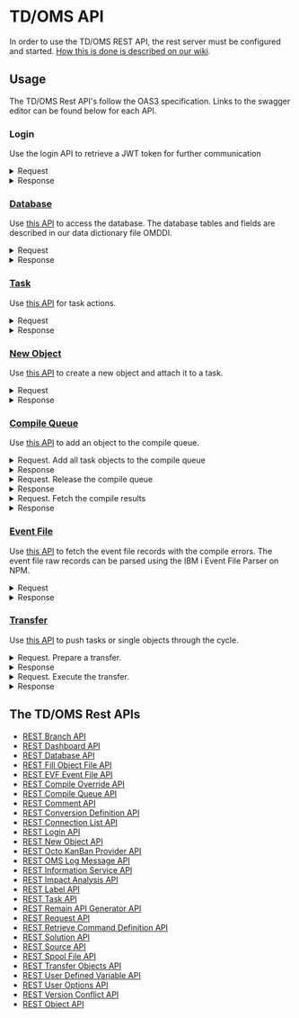 # TD/OMS API

In order to use the TD/OMS REST API, the rest server must be configured and started. [How this is done is described on our wiki](https://remainsoftware.com/wiki/index.php?title=OCTO:Open_Core_for_Technology_Orchestration#Getting_Started).

## Usage

The TD/OMS Rest API's follow the OAS3 specification. Links to the swagger editor can be found below for each API.

### Login

Use the login API to retrieve a JWT token for further communication

<details><summary>Request</summary>
```
curl -X 'POST' \
  'https://plato.remainsoftware.com:45111/OMSRUN51/OMGAUTH/login' \
  -H 'accept: application/json' \
  -H 'Content-Type: application/json' \
  -d '{
  "password": "password",
  "email_or_username": "user"
}'
```
</details>

<details><summary>Response</summary>
	
```json
{
  "token": "eyJhbGcinR5cCI6IkpXVCJ9.eyJpc3MiOiJSZW1hdWIiOiJXSU0iLCJlDIx2MDc2OS4wLCJqdGkiOjM0NDEuMH0.CpvkgnYYt127HKtWUXlKjFtrLusIciPfQ"
}
```
</details>

### [Database](https://editor.swagger.io/?url=https://raw.githubusercontent.com/RemainSoftware/tdomsapi/main/OMRDBA_DataBase_API.json)

Use [this API](https://editor.swagger.io/?url=https://raw.githubusercontent.com/RemainSoftware/tdomsapi/main/OMRDBA_DataBase_API.json) to access the database. The database tables and fields are described in our data dictionary file OMDDI.

<details><summary>Request</summary>

```shell
curl -X 'POST' \
  'https://plato.remainsoftware.com:45111/OMSRUN51/OMRDBA/get' \
  -H 'accept: application/json' \
  -H 'Authorization: Bearer eyJhbGcinR5cCI6IkpXVCJ9.eyJpc3MiOiJSZW1hdWIiOiJXSU0iLCJlDIx2MDc2OS4wLCJqdGkiOjM0NDEuMH0.CpvkgnYYt127HKtWUXlKjFtrLusIciPfQ' \
  -H 'Content-Type: application/json' \
  -d '{
  "listInput": {
    "pageNumber": 1,
    "returnTotalRecords": true,
    "recordsPerPage": 50,
    "returnFields": [
      "applicationCode",
      "fixNumber",
      "shortFixDescription",
      "programmer"
    ],
    "table": "OMXFix",
    "fieldSelections": [
      {
        "field": "programmer",
        "value": "WIM",
        "operator": "EQ"
      },
      {
        "field": "fixStatus",
        "value": "*CMP",
        "operator": "NE"
      },
      {
        "field": "applicationCode",
        "value": "KE170",
        "operator": "EQ"
      }
    ]
  },
  "sortFields": [
    {
      "fieldName": "fixNumber",
      "sortBy": "desc"
    }
  ],
  "returnExtendedMessageText": true
}'
```
</details>

<details><summary>Response</summary>

```json
{
  "returnStatus": {
    "status": "*NORM",
    "messages": [],
    "fieldMessages": []
  },
  "listStatus": {
    "totalRecords": 8,
    "recordsReturned": 8,
    "pageNumber": 1
  },
  "records": [
    {
      "applicationCode": "KE170",
      "fixNumber": "T0229",
      "shortFixDescription": "Import History for PCR",
      "programmer": "WIM"
    },
    {
      "applicationCode": "KE170",
      "fixNumber": "T0227",
      "shortFixDescription": "Problems with session refresh",
      "programmer": "WIM"
    },
    {
      "applicationCode": "KE170",
      "fixNumber": "T0201",
      "shortFixDescription": "I02985 - Authority check must include supl grps",
      "programmer": "WIM"
    },
    {
      "applicationCode": "KE170",
      "fixNumber": "T0187",
      "shortFixDescription": "Allow for managed deployments",
      "programmer": "WIM"
    },
    {
      "applicationCode": "KE170",
      "fixNumber": "T0155",
      "shortFixDescription": "Refactor OMO001_2 Part 1",
      "programmer": "WIM"
    },
    {
      "applicationCode": "KE170",
      "fixNumber": "T0153",
      "shortFixDescription": "SBSVAROMS Issue",
      "programmer": "WIM"
    },
    {
      "applicationCode": "KE170",
      "fixNumber": "T0014",
      "shortFixDescription": "TimeFlash: OMQRTVTF does not handle dups",
      "programmer": "WIM"
    },
    {
      "applicationCode": "KE170",
      "fixNumber": "T0002",
      "shortFixDescription": "Missing objects after STRFOF",
      "programmer": "WIM"
    }
  ],
  "fileName": "Fix"
}
```
</details>

### [Task](https://editor.swagger.io/?url=https://raw.githubusercontent.com/RemainSoftware/tdomsapi/main/TaskAPI.json)

Use [this API](https://editor.swagger.io/?url=https://raw.githubusercontent.com/RemainSoftware/tdomsapi/main/TaskAPI.json) for task actions.

</details>

<details><summary>Request</summary>

```shell
curl -X 'POST' \
  'https://plato.remainsoftware.com:45311/OMXSMP/OMQRTA/add' \
  -H 'accept: application/json' \
  -H 'Authorization: Bearer eyJhbGcinR5cCI6IkpXVCJ9.eyJpc3MiOiJSZW1hdWIiOiJXSU0iLCJlDIx2MDc2OS4wLCJqdGkiOjM0NDEuMH0.CpvkgnYYt127HKtWUXlKjFtrLusIciPfQ' \
  -H 'Content-Type: application/json' \
  -d '{
  "interfaceLevel": "V3R0M0",
  "addProcessingOptions": {
    "sendMessageToProgrammer": "1",
    "updateDb": "1",
    "updateBuffer": "1"
  },
  "addData": {
    "applicationCode": "XMP",
    "fixNumber": "*GEN",
    "fixType": "*SAME",
    "release": "*SAME",
    "priorityNumeric": "*SAME",
    "programmer": "*SAME",
    "expectedStartDate": -1,
    "expectedCompletionDate": -1,
    "expectedDevEndDate": -1,
    "expectedNumberOfHours": -1,
    "shortFixDescription": "The task is added.",
    "freeUserSpace": "*SAME",
    "pathCode": "*SAME",
    "longDescription": ""
  }
}'
```
</details>

<details><summary>Response</summary>
```json
{
  "messages": {
    "messageFile": "OMSAPI",
    "messageID": "OMQ2011",
    "messageType": "",
    "messageData": "XMP  XT0588",
    "field": "",
    "messageText": "Action for fix XT0588 in application XMP completed normally"
  },
  "status": "*NORM",
  "taskResponseData": {
    "applicationCode": "XMP",
    "fixNumber": "XT0588",
    "fixType": "C",
    "release": "MS03",
    "developmentExitCount": 0,
    "reasonCode": "",
    "fixStatus": "*NEW",
    "priorityNumeric": "5",
    "programmer": "ALICE",
    "expectedStartDate": 1240917,
    "realizedStartDate": 0,
    "expectedCompletionDate": 1240917,
    "realizedCompletionDate": 0,
    "expectedDevEndDate": 1240917,
    "realizedDevEndDate": 0,
    "expectedNumberOfHours": 0,
    "realizedNumberOfHours": 0,
    "shortFixDescription": "Description of the task.",
    "numberOfRatificationGrps": 0,
    "ratificationCount": 0,
    "rejectedIndicator": "0",
    "freeUserSpace": "",
    "pathCode": "MAIN",
    "commentCount": 0,
    "completedSolutionsCount": 0,
    "activeSolutionCount": 0,
    "linkedItemsCount": 0,
    "linkedRequestsCount": 0,
    "priorityValueDescription": "Normal priority",
    "typeValueDescription": "Change",
    "reasonValueDescription": "",
    "taskURI": "https://octo.remainsoftware.com/org/Remain/?handle=tdoms/tasks/XMP/XT0588&config=Example",
    "activeJobsCount": 0
  },
  "longDescription": ""
}
```
</details>

### [New Object](https://editor.swagger.io/?url=https://raw.githubusercontent.com/RemainSoftware/tdomsapi/main/NewObjectAPI.json)

Use [this API](https://editor.swagger.io/?url=https://raw.githubusercontent.com/RemainSoftware/tdomsapi/main/NewObjectAPI.json) to create a new object and attach it to a task.

</details>

<details><summary>Request</summary>

```shell
curl -X 'POST' \
  'https://plato.remainsoftware.com:45311/OMSXMP/OMQRNO/add' \
  -H 'accept: application/json' \
  -H 'Authorization: Bearer eyJhbGcinR5cCI6IkpXVCJ9.eyJpc3MiOiJSZW1hdWIiOiJXSU0iLCJlDIx2MDc2OS4wLCJqdGkiOjM0NDEuMH0.CpvkgnYYt127HKtWUXlKjFtrLusIciPfQ' \
  -H 'Content-Type: application/json' \
  -d '{
  "newSourceLibrary": "OMHD_DEV",
  "newObjectType": "*PGM",
  "newDetail": "",
  "environmentCode": "*DEV",
  "newSourceFile": "QCLLESRC",
  "newDescription": "This is my new object",
  "newObjectLibrary": "OMHD_DEV",
  "newObjectTemplate": "Control Language program",
  "newAttribute": "RPGLE",
  "newSourceAttribute": "RPGLE",
  "task": "XT0588",
  "temporaryOrVirtualObject": "0",
  "newObject": "XT0588CL",
  "newSourceMember": "XT0588CL",
  "applicationCode": "XMP"
}'
```
</details>

<details><summary>Response</summary>
```json
{
  "status": "*NORM",
  "message": {
    "messageFile": "OMSAPI",
    "messageId": "OMQ1043",
    "messageData": "XT0588CL    *PGM     XT0588",
    "messageText": "New object XT0588CL, type *PGM added to task XT0588. &N Cause . . . . . :   You have connected object XT0588CL type *PGM to task XT0588. &N Recovery. . . . :   No recovery necessary. This is an informational message."
  }
}
```
</details>

### [Compile Queue](https://editor.swagger.io/?url=https://raw.githubusercontent.com/RemainSoftware/tdomsapi/main/compileQueue.json)

Use [this API](https://editor.swagger.io/?url=https://raw.githubusercontent.com/RemainSoftware/tdomsapi/main/compileQueue.json) to add an object to the compile queue.

<details><summary>Request. Add all task objects to the compile queue</summary>

```shell
curl -X 'POST' \
  'https://plato.remainsoftware.com:45311/OMSXMP/OMQRSQ/queue' \
  -H 'accept: application/json' \
  -H 'Authorization: Bearer eyJhbGciOiJIUzI1NiIsInR5cCI6IkpXVCJ9.eyJpc3MiOiJSZW1haW4gU29mdHdhcmUiLCJzdWIiOiJXSU0iLCJleHAiOjE3NDIxNDcxNjkuMCwibmJmIjoxNzQyMDYwNzY5LjAsImlhdCI6MTc0MjA2MDc2OS4wLCJqdGkiOjM0NDEuMH0.CpvkgnYYt127HKtWUX1hqdCqaBZglKjFtrLusIciPfQ' \
  -H 'Content-Type: application/json' \
  -d '{
  "applicationCode": "XMP",
  "taskNumber": "XT0588",
  "processingArray": {
    "clearAll": false
  }
}'
```
</details>

<details><summary>Response</summary>
```json
{
  "messages": {
    "messageFile": "OMSAPI",
    "messageId": "OMQF305",
    "messageType": "",
    "messageData": "XMP  XT0588",
    "field": "",
    "messageText": "All objects added to the build queue for application XMP fix XT0588. Cause . . . . . :   Objects added to the build queue succesfully. &N Recovery. . . . :   No recovery necessary. This is an informational message."
  },
  "status": "*NORM"
}
```
</details>

<details><summary>Request. Release the compile queue</summary>

```shell
curl -X 'POST' \
  'https://plato.remainsoftware.com:45311/OMSXMP/OMQRSQ/release' \
  -H 'accept: application/json' \
  -H 'Authorization: Bearer eyJhbGcinR5cCI6IkpXVCJ9.eyJpc3MiOiJSZW1hdWIiOiJXSU0iLCJlDIx2MDc2OS4wLCJqdGkiOjM0NDEuMH0.CpvkgnYYt127HKtWUXlKjFtrLusIciPfQ' \
  -H 'Content-Type: application/json' \
  -d '{
  "applicationCode": "XMP",
  "taskNumber": "XT0588",
  "processingArray": {
    "clearAll": false
  }
}'
```
</details>

<details><summary>Response</summary>
```json
{
  "messages": {
    "messageFile": "OMSAPI",
    "messageId": "OMQF303",
    "messageType": "E",
    "messageData": "XMP  XT0588",
    "field": "",
    "messageText": "Compile queue processed for application XMP task XT0588. Cause . . . . . :   The compile queue is processed succesfully. &N Recovery. . . . :   No recovery necessary. This is an informational message."
  },
  "status": "*NORM"
}
```
</details>

<details><summary>Request. Fetch the compile results</summary>

```shell
curl -X 'POST' \
  'https://plato.remainsoftware.com:45311/OMSXMP/OMRDBA/get' \
  -H 'accept: application/json' \
  -H 'Authorization: Bearer eyJhbGciOiJIUzI1NiIsInR5cCI6IkpXVCJ9.eyJpc3MiOiJSZW1haW4gU29mdHdhcmUiLCJzdWIiOiJXSU0iLCJleHAiOjE3NDIxNTQ4NTQuMCwibmJmIjoxNzQyMDY4NDU0LjAsImlhdCI6MTc0MjA2ODQ1NC4wLCJqdGkiOjI3MjIuMH0.ti1MZAbERURtUtKpzr_btMZp7oMEyyIXtayHJd8Xtng' \
  -H 'Content-Type: application/json' \
  -d '{
  "listInput": {
    "pageNumber": 1,
    "returnTotalRecords": true,
    "recordsPerPage": 50,
    "returnFields": [
      "objectCode",
      "objectLibrary",
      "objectType",
      "createStatus",
      "jobNumber",
      "jobName",
      "userIDOrUserClass"
    ],
    "table": "OMXCreateMonitor",
    "fieldSelections": [
      {
        "field": "applicationCode",
        "value": "XMP",
        "operator": "EQ"
      },
      {
        "field": "fixNumber",
        "value": "XT0588",
        "operator": "EQ"
      }
    ]
  },
  "sortFields": [
    {
      "fieldName": "objectCode",
      "sortBy": "asc"
    }
  ],
  "returnExtendedMessageText": true
}'
```
</details>

<details><summary>Response</summary>
```json
{
  "returnStatus": {
    "status": "*NORM",
    "messages": [],
    "fieldMessages": []
  },
  "listStatus": {
    "totalRecords": 1,
    "recordsReturned": 1,
    "pageNumber": 1
  },
  "records": [
    {
      "objectCode": "XT0588CL",
      "objectLibrary": "OMHD_DEV",
      "objectType": "*PGM",
      "createStatus": "*TERM",
      "jobNumber": 989956,
      "jobName": "XT0588CL",
      "userIDOrUserClass": "WIM"
    }
  ],
  "fileName": "CreateMonitor"
}
```
</details>

### [Event File](https://editor.swagger.io/?url=https://raw.githubusercontent.com/RemainSoftware/tdomsapi/main/EVFEventFileAPI.json)

Use [this API](https://editor.swagger.io/?url=https://raw.githubusercontent.com/RemainSoftware/tdomsapi/main/EVFEventFileAPI.json) to fetch the event file records with the compile errors. The event file raw records can be parsed using the IBM i Event File Parser on NPM.

<details><summary>Request</summary>
```shell
curl -X 'POST' \
  'https://plato.remainsoftware.com:45311/OMSXMP/OMQREV/getRawRecords' \
  -H 'accept: application/json' \
  -H 'Authorization: Bearer eyJhbGciOiJIUzI1NiIsInR5cCI6IkpXVCJ9.eyJpc3MiOiJSZW1haW4gU29mdHdhcmUiLCJzdWIiOiJXSU0iLCJleHAiOjE3NDIxNTQ4NTQuMCwibmJmIjoxNzQyMDY4NDU0LjAsImlhdCI6MTc0MjA2ODQ1NC4wLCJqdGkiOjI3MjIuMH0.ti1MZAbERURtUtKpzr_btMZp7oMEyyIXtayHJd8Xtng' \
  -H 'Content-Type: application/json' \
  -d '{
  "pageNumber": 1,
  "memberName": "XT0588CL",
  "library": "OMHD_DEV"
}'
```
</details>

<details><summary>Response</summary>
```json
{
  "status": "*NORM",
  "totalNumberOfRecords": 6,
  "data": [
    {
      "record": "TIMESTAMP  0 20250315210435"
    },
    {
      "record": "PROCESSOR  0 000 1"
    },
    {
      "record": "FILEID     0 001 000000 027 OMHD_DEV/QCLLESRC(XT0588CL) 20250315210433 0"
    },
    {
      "record": "ERROR      0 001 1 000002 000002 000 000002 000 CPD0727 S 40 116 Variable &TEST is referred to but not declared."
    },
    {
      "record": "ERROR      0 001 1 000003 000003 000 000003 000 CPD0792 W 10 116 No data areas, variables, or labels used in program."
    },
    {
      "record": "FILEEND    0 001 000000"
    }
  ]
}
```
</details>


### [Transfer](https://editor.swagger.io/?url=https://raw.githubusercontent.com/RemainSoftware/tdomsapi/main/transferObjectsAPI.json)

Use [this API](https://editor.swagger.io/?url=https://raw.githubusercontent.com/RemainSoftware/tdomsapi/main/transferObjectsAPI.json) to push tasks or single objects through the cycle.

<details><summary>Request. Prepare a transfer.</summary>
```shell
curl -X 'POST' \
  'https://plato.remainsoftware.com:45011/OMS/OMQRTO/prepare' \
  -H 'accept: application/json' \
  -H 'Authorization: Bearer eyJhbGciOiJIUzI1NiIsInR5cCI6IkpXVCJ9.eyJpc3MiOiJSZW1haW4gU29mdHdhcmUiLCJzdWIiOiJXSU0iLCJleHAiOjE3NDIxNTQ4NTQuMCwibmJmIjoxNzQyMDY4NDU0LjAsImlhdCI6MTc0MjA2ODQ1NC4wLCJqdGkiOjI3MjIuMH0.ti1MZAbERURtUtKpzr_btMZp7oMEyyIXtayHJd8Xtng' \
  -H 'Content-Type: application/json' \
  -d '{
  "action": "move",
  "application": "XMP",
  "taskNumber": "XT0588",
  "fromEnvironment": "*DEV",
  "toEnvironment": "*TST",
  "confirmation": true
}'
```
</details>

<details><summary>Response</summary>
```json
curl -X 'POST' \
  'https://plato.remainsoftware.com:45311/OMSXMP/OMQRTO/prepare' \
  -H 'accept: application/json' \
  -H 'Authorization: Bearer eyJhbGciOiJIUzI1NiIsInR5cCI6IkpXVCJ9.eyJpc3MiOiJSZW1haW4gU29mdHdhcmUiLCJzdWIiOiJXSU0iLCJleHAiOjE3NDIxNTQ4NTQuMCwibmJmIjoxNzQyMDY4NDU0LjAsImlhdCI6MTc0MjA2ODQ1NC4wLCJqdGkiOjI3MjIuMH0.ti1MZAbERURtUtKpzr_btMZp7oMEyyIXtayHJd8Xtng' \
  -H 'Content-Type: application/json' \
  -d '{
  "action": "move",
  "application": "XMP",
  "taskNumber": "XT0588",
  "fromEnvironment": "*DEV",
  "toEnvironment": "*TST",
  "confirmation": true
}'
```
</details>

<details><summary>Request. Execute the transfer.</summary>
```shell
curl -X 'POST' \
  'https://plato.remainsoftware.com:45311/OMSXMP/OMQRTO/execute' \
  -H 'accept: application/json' \
  -H 'Authorization: Bearer eyJhbGciOiJIUzI1NiIsInR5cCI6IkpXVCJ9.eyJpc3MiOiJSZW1haW4gU29mdHdhcmUiLCJzdWIiOiJXSU0iLCJleHAiOjE3NDIxNTQ4NTQuMCwibmJmIjoxNzQyMDY4NDU0LjAsImlhdCI6MTc0MjA2ODQ1NC4wLCJqdGkiOjI3MjIuMH0.ti1MZAbERURtUtKpzr_btMZp7oMEyyIXtayHJd8Xtng' \
  -H 'Content-Type: application/json' \
  -d '{
  "transferNumber": "OT951200"
}'
```
</details>

<details><summary>Response</summary>
```json
{
  "job": {
    "jobName": "OM050537",
    "userName": "WIM",
    "jobNumber": 990243
  },
  "transferNumber": "OM050537"
}
```
</details>


## The TD/OMS Rest APIs 
* [REST Branch API](https://editor.swagger.io/?url=https://raw.githubusercontent.com/RemainSoftware/tdomsapi/main/BranchAPI.json)
* [REST Dashboard API](https://editor.swagger.io/?url=https://raw.githubusercontent.com/RemainSoftware/tdomsapi/main/dashboardAPI.json)
* [REST Database API](https://editor.swagger.io/?url=https://raw.githubusercontent.com/RemainSoftware/tdomsapi/main/OMRDBA_DataBase_API.json)
* [REST Fill Object File API](https://editor.swagger.io/?url=https://raw.githubusercontent.com/RemainSoftware/tdomsapi/main/FillObjectFileAPI.json)
* [REST EVF Event File API](https://editor.swagger.io/?url=https://raw.githubusercontent.com/RemainSoftware/tdomsapi/main/EVFEventFileAPI.json)
* [REST Compile Override API](https://editor.swagger.io/?url=https://raw.githubusercontent.com/RemainSoftware/tdomsapi/main/CompileOverrideAPI.json)
* [REST Compile Queue API](https://editor.swagger.io/?url=https://raw.githubusercontent.com/RemainSoftware/tdomsapi/main/compileQueue.json)
* [REST Comment API](https://editor.swagger.io/?url=https://raw.githubusercontent.com/RemainSoftware/tdomsapi/main/CommentAPI.json)
* [REST Conversion Definition API](https://editor.swagger.io/?url=https://raw.githubusercontent.com/RemainSoftware/tdomsapi/main/ConversionDefinitionAPI.json)
* [REST Connection List API](https://editor.swagger.io/?url=https://raw.githubusercontent.com/RemainSoftware/tdomsapi/main/ConnectionListAPI.json)
* [REST Login API](https://editor.swagger.io/?url=https://raw.githubusercontent.com/RemainSoftware/tdomsapi/main/Login.json)
* [REST New Object API](https://editor.swagger.io/?url=https://raw.githubusercontent.com/RemainSoftware/tdomsapi/main/NewObjectAPI.json)
* [REST Octo KanBan Provider API](https://editor.swagger.io/?url=https://raw.githubusercontent.com/RemainSoftware/tdomsapi/main/octo_kanban_provider.json)
* [REST OMS Log Message API](https://editor.swagger.io/?url=https://raw.githubusercontent.com/RemainSoftware/tdomsapi/refs/heads/main/OMSLogMessageAPI.json)
* [REST Information Service API](https://editor.swagger.io/?url=https://raw.githubusercontent.com/RemainSoftware/tdomsapi/main/infoService.json)
* [REST Impact Analysis API](https://editor.swagger.io/?url=https://raw.githubusercontent.com/RemainSoftware/tdomsapi/main/ImpactAnalysis.json)
* [REST Label API](https://editor.swagger.io/?url=https://raw.githubusercontent.com/RemainSoftware/tdomsapi/main/LabelAPI.json)
* [REST Task API](https://editor.swagger.io/?url=https://raw.githubusercontent.com/RemainSoftware/tdomsapi/main/TaskAPI.json)
* [REST Remain API Generator API](https://editor.swagger.io/?url=https://raw.githubusercontent.com/RemainSoftware/tdomsapi/main/apigenerator.json)
* [REST Request API](https://editor.swagger.io/?url=https://raw.githubusercontent.com/RemainSoftware/tdomsapi/main/RequestAPI.json)
* [REST Retrieve Command Definition API](https://editor.swagger.io/?url=https://raw.githubusercontent.com/RemainSoftware/tdomsapi/main/RetrieveCommandDefinitionAPI.json)
* [REST Solution API](https://editor.swagger.io/?url=https://raw.githubusercontent.com/RemainSoftware/tdomsapi/main/SolutionAPI.json)
* [REST Source API](https://editor.swagger.io/?url=https://raw.githubusercontent.com/RemainSoftware/tdomsapi/main/sourcefileAPI.json)
* [REST Spool File API](https://editor.swagger.io/?url=https://raw.githubusercontent.com/RemainSoftware/tdomsapi/main/SpoolFileAPI.json)
* [REST Transfer Objects API](https://editor.swagger.io/?url=https://raw.githubusercontent.com/RemainSoftware/tdomsapi/main/transferObjectsAPI.json)
* [REST User Defined Variable API](https://editor.swagger.io/?url=https://raw.githubusercontent.com/RemainSoftware/tdomsapi/refs/heads/main/UserDefinedVariableAPI.json)
* [REST User Options API](https://editor.swagger.io/?url=https://raw.githubusercontent.com/RemainSoftware/tdomsapi/refs/heads/main/UserOptionsAPI.json)
* [REST Version Conflict API](https://editor.swagger.io/?url=https://raw.githubusercontent.com/RemainSoftware/tdomsapi/main/VersionConflictAPI.json)
* [REST Object API](https://editor.swagger.io/?url=https://raw.githubusercontent.com/RemainSoftware/tdomsapi/refs/heads/main/ObjectAPI.json)
